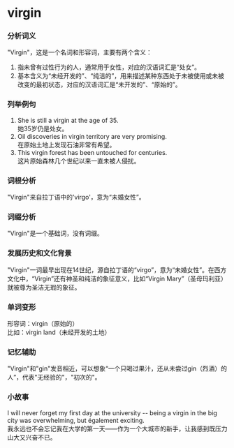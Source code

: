 # virgin

### 分析词义

  

"Virgin"，这是一个名词和形容词，主要有两个含义：

  

1.  指未曾有过性行为的人，通常用于女性，对应的汉语词汇是“处女”。
2.  基本含义为“未经开发的”、“纯洁的”，用来描述某种东西处于未被使用或未被改变的最初状态，对应的汉语词汇是“未开发的”、“原始的”。

  

### 列举例句

  

1.  She is still a virgin at the age of 35.  
    她35岁仍是处女。
2.  Oil discoveries in virgin territory are very promising.  
    在原始土地上发现石油非常有希望。
3.  This virgin forest has been untouched for centuries.  
    这片原始森林几个世纪以来一直未被人侵扰。

  

### 词根分析

  

"Virgin"来自拉丁语中的'virgo'，意为“未婚女性”。

  

### 词缀分析

  

"Virgin"是一个基础词，没有词缀。

  

### 发展历史和文化背景

  

"Virgin"一词最早出现在14世纪，源自拉丁语的“virgo”，意为“未婚女性”。在西方文化中，“Virgin”还有神圣和纯洁的象征意义，比如“Virgin Mary”（圣母玛利亚）就被尊为圣洁无瑕的象征。

  

### 单词变形

  

形容词：virgin（原始的）  
比如：virgin land（未经开发的土地）

  

### 记忆辅助

  

"Virgin"和"gin"发音相近，可以想象“一个只喝过果汁，还从未尝过gin（烈酒）的人”，代表"无经验的"，"初次的"。

  

### 小故事

  

I will never forget my first day at the university -- being a virgin in the big city was overwhelming, but également exciting.  
我永远也不会忘记我在大学的第一天——作为一个大城市的新手，让我感到既压力山大又兴奋不已。
